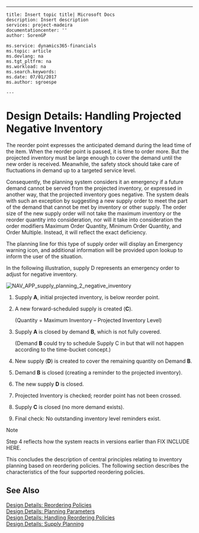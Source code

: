 ---
    title: Insert topic title| Microsoft Docs
    description: Insert description
    services: project-madeira
    documentationcenter: ''
    author: SorenGP

    ms.service: dynamics365-financials
    ms.topic: article
    ms.devlang: na
    ms.tgt_pltfrm: na
    ms.workload: na
    ms.search.keywords:
    ms.date: 07/01/2017
    ms.author: sgroespe

    ---
# Design Details: Handling Projected Negative Inventory
The reorder point expresses the anticipated demand during the lead time of the item. When the reorder point is passed, it is time to order more. But the projected inventory must be large enough to cover the demand until the new order is received. Meanwhile, the safety stock should take care of fluctuations in demand up to a targeted service level.  
  
 Consequently, the planning system considers it an emergency if a future demand cannot be served from the projected inventory, or expressed in another way, that the projected inventory goes negative. The system deals with such an exception by suggesting a new supply order to meet the part of the demand that cannot be met by inventory or other supply. The order size of the new supply order will not take the maximum inventory or the reorder quantity into consideration, nor will it take into consideration the order modifiers Maximum Order Quantity, Minimum Order Quantity, and Order Multiple. Instead, it will reflect the exact deficiency.  
  
 The planning line for this type of supply order will display an Emergency warning icon, and additional information will be provided upon lookup to inform the user of the situation.  
  
 In the following illustration, supply D represents an emergency order to adjust for negative inventory.  
  
 ![](../ApplicationDesign/media/nav_app_supply_planning_2_negative_inventory.png "NAV\_APP\_supply\_planning\_2\_negative\_inventory")  
  
1.  Supply **A**, initial projected inventory, is below reorder point.  
  
2.  A new forward\-scheduled supply is created \(**C**\).  
  
     \(Quantity \= Maximum Inventory – Projected Inventory Level\)  
  
3.  Supply **A** is closed by demand **B**, which is not fully covered.  
  
     \(Demand **B** could try to schedule Supply C in but that will not happen according to the time\-bucket concept.\)  
  
4.  New supply \(**D**\) is created to cover the remaining quantity on Demand **B**.  
  
5.  Demand **B** is closed \(creating a reminder to the projected inventory\).  
  
6.  The new supply **D** is closed.  
  
7.  Projected Inventory is checked; reorder point has not been crossed.  
  
8.  Supply **C** is closed \(no more demand exists\).  
  
9. Final check: No outstanding inventory level reminders exist.  
  
> [!NOTE]  
>  Step 4 reflects how the system reacts in versions earlier than FIX INCLUDE HERE<!--[!INCLUDE[nav2009sp1](../ApplicationDesign/includes/nav2009sp1_md.md)] -->.  
  
 This concludes the description of central principles relating to inventory planning based on reordering policies. The following section describes the characteristics of the four supported reordering policies.  
  
## See Also  
 [Design Details: Reordering Policies](../ApplicationDesign/design-details-reordering-policies.md)   
 [Design Details: Planning Parameters](../ApplicationDesign/design-details-planning-parameters.md)   
 [Design Details: Handling Reordering Policies](../ApplicationDesign/design-details-handling-reordering-policies.md)   
 [Design Details: Supply Planning](../ApplicationDesign/design-details-supply-planning.md)